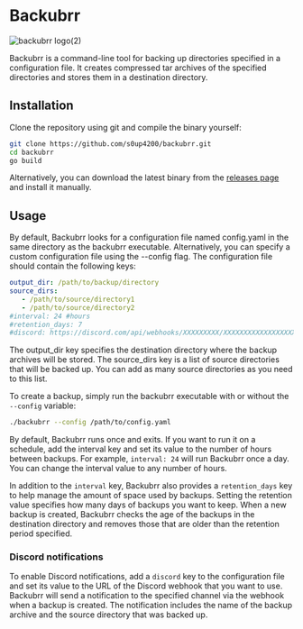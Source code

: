 # Backubrr

![backubrr logo(2)](https://user-images.githubusercontent.com/18177310/223215138-5915cbb4-2c05-4084-afa3-939a5147db5f.png)

Backubrr is a command-line tool for backing up directories specified in a configuration file. It creates compressed tar archives of the specified directories and stores them in a destination directory.

## Installation

Clone the repository using git and compile the binary yourself:

```bash
git clone https://github.com/s0up4200/backubrr.git
cd backubrr
go build
```

Alternatively, you can download the latest binary from the [releases page](https://github.com/s0up4200/backubrr/releases/latest) and install it manually.

## Usage

By default, Backubrr looks for a configuration file named config.yaml in the same directory as the backubrr executable. Alternatively, you can specify a custom configuration file using the --config flag. The configuration file should contain the following keys:

```yaml
output_dir: /path/to/backup/directory
source_dirs:
   - /path/to/source/directory1
   - /path/to/source/directory2
#interval: 24 #hours
#retention_days: 7
#discord: https://discord.com/api/webhooks/XXXXXXXXX/XXXXXXXXXXXXXXXXXXXXXXXXXXXXXXXXXXXXXX

```

The output_dir key specifies the destination directory where the backup archives will be stored. The source_dirs key is a list of source directories that will be backed up. You can add as many source directories as you need to this list.

To create a backup, simply run the backubrr executable with or without the `--config` variable:

```bash
./backubrr --config /path/to/config.yaml
```

By default, Backubrr runs once and exits. If you want to run it on a schedule, add the interval key and set its value to the number of hours between backups. For example, `interval: 24` will run Backubrr once a day. You can change the interval value to any number of hours.

In addition to the `interval` key, Backubrr also provides a `retention_days` key to help manage the amount of space used by backups. Setting the retention value specifies how many days of backups you want to keep. When a new backup is created, Backubrr checks the age of the backups in the destination directory and removes those that are older than the retention period specified.


### Discord notifications
To enable Discord notifications, add a `discord` key to the configuration file and set its value to the URL of the Discord webhook that you want to use. Backubrr will send a notification to the specified channel via the webhook when a backup is created. The notification includes the name of the backup archive and the source directory that was backed up.
